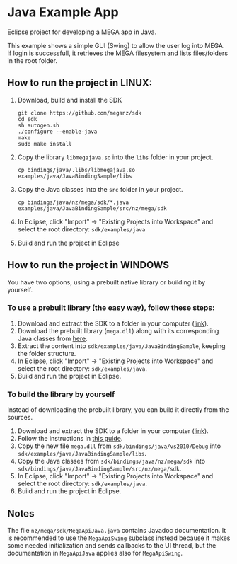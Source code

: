 # Java Example App

Eclipse project for developing a MEGA app in Java.

This example shows a simple GUI (Swing) to allow the user log into MEGA. If login is successfull, it retrieves the MEGA filesystem and lists files/folders in the root folder.

## How to run the project in LINUX:

1. Download, build and install the SDK

    ```
    git clone https://github.com/meganz/sdk
    cd sdk
    sh autogen.sh
    ./configure --enable-java
    make
    sudo make install
    ```

2. Copy the library `libmegajava.so` into the `libs` folder in your project.
    
    ```
    cp bindings/java/.libs/libmegajava.so examples/java/JavaBindingSample/libs
    ```
    
3. Copy the Java classes into the `src` folder in your project.

    ```
    cp bindings/java/nz/mega/sdk/*.java examples/java/JavaBindingSample/src/nz/mega/sdk
    ```
    
4. In Eclipse, click "Import" -> "Existing Projects into Workspace" and select the root directory: `sdk/examples/java`
5. Build and run the project in Eclipse

## How to run the project in WINDOWS

You have two options, using a prebuilt native library or building it by yourself.

### To use a prebuilt library (the easy way), follow these steps:

1. Download and extract the SDK to a folder in your computer ([link](https://github.com/meganz/sdk/archive/master.zip)).
2. Download the prebuilt library (`mega.dll`) along with its corresponding Java classes from [here](https://mega.nz/#!vsMCWJbJ!WmvaOaat1ccHbi1dQyhOk9_zj4xVO09R4NnIYPUrzlE).
3. Extract the content into `sdk/examples/java/JavaBindingSample`, keeping the folder structure. 
4. In Eclipse, click "Import" -> "Existing Projects into Workspace" and select the root directory: `sdk/examples/java`.
5. Build and run the project in Eclipse.

### To build the library by yourself

Instead of downloading the prebuilt library, you can build it directly from the sources.

1. Download and extract the SDK to a folder in your computer ([link](https://github.com/meganz/sdk/archive/master.zip)).
2. Follow the instructions in [this guide](https://github.com/meganz/sdk/bindings/java/vs2010/README.md).
3. Copy the new file `mega.dll` from `sdk/bindings/java/vs2010/Debug` into `sdk/examples/java/JavaBindingSample/libs`.
4. Copy the Java classes from `sdk/bindings/java/nz/mega/sdk` into `sdk/bindings/java/JavaBindingSample/src/nz/mega/sdk`.
5. In Eclipse, click "Import" -> "Existing Projects into Workspace" and select the root directory: `sdk/examples/java`.
6. Build and run the project in Eclipse.

## Notes

The file `nz/mega/sdk/MegaApiJava.java` contains Javadoc documentation. It is recommended to use the `MegaApiSwing` subclass instead because it makes some needed initialization and sends callbacks to the UI thread, but the documentation in `MegaApiJava` applies also for `MegaApiSwing`.
